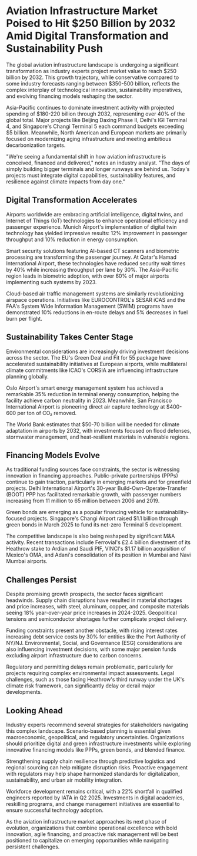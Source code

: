 # Aviation Infrastructure Market Poised to Hit $250 Billion by 2032 Amid Digital Transformation and Sustainability Push

The global aviation infrastructure landscape is undergoing a significant transformation as industry experts project market value to reach $250 billion by 2032. This growth trajectory, while conservative compared to some industry forecasts ranging between $350-500 billion, reflects the complex interplay of technological innovation, sustainability imperatives, and evolving financing models reshaping the sector.

Asia-Pacific continues to dominate investment activity with projected spending of $180-220 billion through 2032, representing over 40% of the global total. Major projects like Beijing Daxing Phase II, Delhi's IGI Terminal 4, and Singapore's Changi Terminal 5 each command budgets exceeding $5 billion. Meanwhile, North American and European markets are primarily focused on modernizing aging infrastructure and meeting ambitious decarbonization targets.

"We're seeing a fundamental shift in how aviation infrastructure is conceived, financed and delivered," notes an industry analyst. "The days of simply building bigger terminals and longer runways are behind us. Today's projects must integrate digital capabilities, sustainability features, and resilience against climate impacts from day one."

## Digital Transformation Accelerates

Airports worldwide are embracing artificial intelligence, digital twins, and Internet of Things (IoT) technologies to enhance operational efficiency and passenger experience. Munich Airport's implementation of digital twin technology has yielded impressive results: 12% improvement in passenger throughput and 10% reduction in energy consumption.

Smart security solutions featuring AI-based CT scanners and biometric processing are transforming the passenger journey. At Qatar's Hamad International Airport, these technologies have reduced security wait times by 40% while increasing throughput per lane by 30%. The Asia-Pacific region leads in biometric adoption, with over 60% of major airports implementing such systems by 2023.

Cloud-based air traffic management systems are similarly revolutionizing airspace operations. Initiatives like EUROCONTROL's SESAR iCAS and the FAA's System Wide Information Management (SWIM) programs have demonstrated 10% reductions in en-route delays and 5% decreases in fuel burn per flight.

## Sustainability Takes Center Stage

Environmental considerations are increasingly driving investment decisions across the sector. The EU's Green Deal and Fit for 55 package have accelerated sustainability initiatives at European airports, while multilateral climate commitments like ICAO's CORSIA are influencing infrastructure planning globally.

Oslo Airport's smart energy management system has achieved a remarkable 35% reduction in terminal energy consumption, helping the facility achieve carbon neutrality in 2023. Meanwhile, San Francisco International Airport is pioneering direct air capture technology at $400-600 per ton of CO₂ removed.

The World Bank estimates that $50-70 billion will be needed for climate adaptation in airports by 2032, with investments focused on flood defenses, stormwater management, and heat-resilient materials in vulnerable regions.

## Financing Models Evolve

As traditional funding sources face constraints, the sector is witnessing innovation in financing approaches. Public-private partnerships (PPPs) continue to gain traction, particularly in emerging markets and for greenfield projects. Delhi International Airport's 30-year Build-Own-Operate-Transfer (BOOT) PPP has facilitated remarkable growth, with passenger numbers increasing from 11 million to 65 million between 2006 and 2019.

Green bonds are emerging as a popular financing vehicle for sustainability-focused projects. Singapore's Changi Airport raised $1.1 billion through green bonds in March 2025 to fund its net-zero Terminal 5 development.

The competitive landscape is also being reshaped by significant M&A activity. Recent transactions include Ferrovial's £2.4 billion divestment of its Heathrow stake to Ardian and Saudi PIF, VINCI's $1.17 billion acquisition of Mexico's OMA, and Adani's consolidation of its position in Mumbai and Navi Mumbai airports.

## Challenges Persist

Despite promising growth prospects, the sector faces significant headwinds. Supply chain disruptions have resulted in material shortages and price increases, with steel, aluminum, copper, and composite materials seeing 18% year-over-year price increases in 2024-2025. Geopolitical tensions and semiconductor shortages further complicate project delivery.

Funding constraints present another obstacle, with rising interest rates increasing debt service costs by 30% for entities like the Port Authority of NY/NJ. Environmental, Social, and Governance (ESG) considerations are also influencing investment decisions, with some major pension funds excluding airport infrastructure due to carbon concerns.

Regulatory and permitting delays remain problematic, particularly for projects requiring complex environmental impact assessments. Legal challenges, such as those facing Heathrow's third runway under the UK's climate risk framework, can significantly delay or derail major developments.

## Looking Ahead

Industry experts recommend several strategies for stakeholders navigating this complex landscape. Scenario-based planning is essential given macroeconomic, geopolitical, and regulatory uncertainties. Organizations should prioritize digital and green infrastructure investments while exploring innovative financing models like PPPs, green bonds, and blended finance.

Strengthening supply chain resilience through predictive logistics and regional sourcing can help mitigate disruption risks. Proactive engagement with regulators may help shape harmonized standards for digitalization, sustainability, and urban air mobility integration.

Workforce development remains critical, with a 22% shortfall in qualified engineers reported by IATA in Q2 2025. Investments in digital academies, reskilling programs, and change management initiatives are essential to ensure successful technology adoption.

As the aviation infrastructure market approaches its next phase of evolution, organizations that combine operational excellence with bold innovation, agile financing, and proactive risk management will be best positioned to capitalize on emerging opportunities while navigating persistent challenges.
